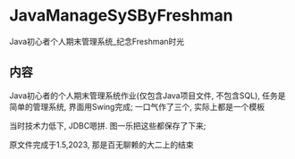# JavaManageSySByFreshman
Java初心者个人期末管理系统_纪念Freshman时光

内容
- 
Java初心者的个人期末管理系统作业(仅包含Java项目文件, 不包含SQL), 任务是简单的管理系统, 界面用Swing完成; 一口气作了三个, 实际上都是一个模板

当时技术力低下, JDBC嗯拼. 图一乐把这些都保存了下来; 

原文件完成于1.5,2023, 那是百无聊赖的大二上的结束

